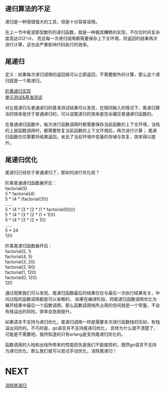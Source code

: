 ## 递归算法的不足
递归是一种很很强大的工具，但是十分容易误用。

在上一节中斐波那契数列的递归函数，就是一种极其糟糕的实现，不仅仅时间复杂度高达O(2^n)，
而且每一次递归调用都需要保存上下文环境，将返回的结果再次进行计算，这也会严重影响代码执行的效率。

## 尾递归
定义：如果每次递归调用的返回值可以立即返回，不需要额外的计算，那么这个递归就是一个尾递归。  

[阶乘递归实现](../../code/02/factorial.go)  
[单元测试&基准测试](../../code/02/factorial_test.go)

对比尾递归与普通递归的基准测试结果可以发现，在相同输入的情况下，尾递归算法的效率是优于普通递归的，可以说尾递归的效率是完全碾压普通递归函数的。

在普通递归函数中，每次进行函数调用时都需要保存当前函数的上下文环境，当栈的上层函数调用时，都需要恢复当前函数的上下文环境后，再次进行计算；
尾递归函数仅仅需要将结果返回，省去了当前环境中变量的存储与恢复，效率得以提升。

## 尾递归优化
尾递归已经优于普通递归了，那如何进行优化呢？

阶乘普通递归函数展开后：  
factorial(5)  
5 * factorial(4)  
5 * (4 * (factorial(3)))  
......  
5 * (4 * (3 * (2 * (1 * factorial(0)))))  
5 * (4 * (3 * (2 * (1 * 1))))  
5 * (4 * (3 * (2 * 1)))  
......  
5 * 24  
120

阶乘尾递归函数展开后：  
factorial(5, 1)  
factorial(4, 5)  
factorial(3, 20)  
factorial(2, 60)  
factorial(1, 120)  
factorial(0, 120)  
120

通过观察我们可以发现，尾递归函数最后的结果仅仅与最后一次执行结果有关，中间过程的函数调用都是可以省略的。
如果在编译阶段，将尾递归函数调用优化为展开结果中最后一个函数调用，那么函数调用栈所占用的空间就是一个常量，不会有栈溢出的风险，效率会急剧提升。

如果语言不支持为递归优化，尾递归调用一样是需要多次进行函数栈的压如，有栈溢出风险的。不巧的是，go语言并不支持尾递归优化，
具体为什么就不清楚了，可能是不需要吧。我所知道的只有erlang是支持尾递归优化的。

函数调用的入栈和出栈所带来的性能损失是我们不能接受的，既然go语言不支持为递归优化，那么我们就可以尝试手动优化，消除尾递归！

# NEXT
[消除尾递归](../d_消除尾递归)